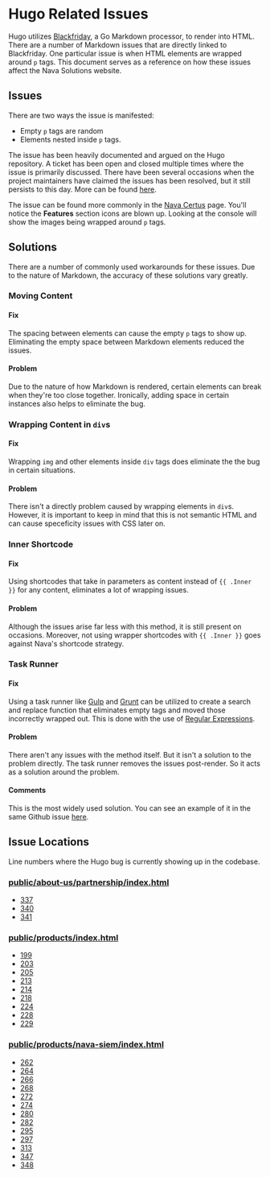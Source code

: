 # Hugo Related Issues
Hugo utilizes [Blackfriday](https://github.com/russross/blackfriday), a Go Markdown processor, to render into HTML. There are a number of Markdown issues that are directly linked to Blackfriday. One particular issue is when HTML elements are wrapped around `p` tags. This document serves as a reference on how these issues affect the Nava Solutions website.

## Issues
There are two ways the issue is manifested:

- Empty `p` tags are random
- Elements nested inside `p` tags.

The issue has been heavily documented and argued on the Hugo repository. A ticket has been open and closed multiple times where the issue is primarily discussed. There have been several occasions when the project maintainers have claimed the issues has been resolved, but it still persists to this day. More can be found [here](https://github.com/gohugoio/hugo/issues/1642).

The issue can be found more commonly in the [Nava Certus](https://nava-solutions.netlify.com/products/nava-certus) page. You'll notice the **Features** section icons are blown up. Looking at the console will show the images being wrapped around `p` tags.

## Solutions
There are a number of commonly used workarounds for these issues. Due to the nature of Markdown, the accuracy of these solutions vary greatly.

### Moving Content
#### Fix
The spacing between elements can cause the empty `p` tags to show up. Eliminating the empty space between Markdown elements reduced the issues.

#### Problem
Due to the nature of how Markdown is rendered, certain elements can break when they're too close together. Ironically, adding space in certain instances also helps to eliminate the bug.

### Wrapping Content in `div`s
#### Fix
Wrapping `img` and other elements inside `div` tags does eliminate the the bug in certain situations.

#### Problem
There isn't a directly problem caused by wrapping elements in `div`s. However, it is important to keep in mind that this is not semantic HTML and can cause speceficity issues with CSS later on.

### Inner Shortcode
#### Fix
Using shortcodes that take in parameters as content instead of `{{ .Inner }}` for any content, eliminates a lot of wrapping issues.

#### Problem
Although the issues arise far less with this method, it is still present on occasions. Moreover, not using wrapper shortcodes with `{{ .Inner }}` goes against Nava's shortcode strategy.

### Task Runner
#### Fix
Using a task runner like [Gulp](https://gulpjs.com/) and [Grunt](https://gruntjs.com/) can be utilized to create a search and replace function that eliminates empty tags and moved those incorrectly wrapped out. This is done with the use of [Regular Expressions](https://developer.mozilla.org/en-US/docs/Web/JavaScript/Guide/Regular_Expressions).

#### Problem
There aren't any issues with the method itself. But it isn't a solution to the problem directly. The task runner removes the issues post-render. So it acts as a solution around the problem.

#### Comments
This is the most widely used solution. You can see an example of it in the same Github issue [here](https://github.com/gohugoio/hugo/issues/1642#issuecomment-188693577).

## Issue Locations
Line numbers where the Hugo bug is currently showing up in the codebase.

### [public/about-us/partnership/index.html](public/about-us/partnership/index.html)
- [337](/public/about-us/partnership/index.html#L337)
- [340](/public/about-us/partnership/index.html#L340)
- [341](/public/about-us/partnership/index.html#L341)

### [public/products/index.html](public/products/index.html)
- [199](/public/products/index.html#L199)
- [203](/public/products/index.html#L203)
- [205](/public/products/index.html#L205)
- [213](/public/products/index.html#L213)
- [214](/public/products/index.html#L214)
- [218](/public/products/index.html#L218)
- [224](/public/products/index.html#L224)
- [228](/public/products/index.html#L228)
- [229](/public/products/index.html#L229)

### [public/products/nava-siem/index.html](public/products/nava-siem/index.html)
- [262](/public/products/nava-siem/index.html#L262)
- [264](/public/products/nava-siem/index.html#L264)
- [266](/public/products/nava-siem/index.html#L266)
- [268](/public/products/nava-siem/index.html#L268)
- [272](/public/products/nava-siem/index.html#L272)
- [274](/public/products/nava-siem/index.html#L274)
- [280](/public/products/nava-siem/index.html#L280)
- [282](/public/products/nava-siem/index.html#L282)
- [295](/public/products/nava-siem/index.html#L295)
- [297](/public/products/nava-siem/index.html#L297)
- [313](/public/products/nava-siem/index.html#L313)
- [347](/public/products/nava-siem/index.html#L347)
- [348](/public/products/nava-siem/index.html#L348)